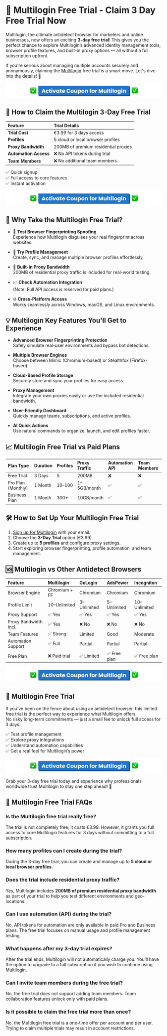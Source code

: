 # 🎯 Multilogin Free Trial - Claim 3 Day Free Trial Now

Multilogin, the ultimate antidetect browser for marketers and online businesses, now offers an exciting **3-day free trial**! This gives you the perfect chance to explore Multilogin’s advanced identity management tools, browser profile features, and built-in proxy options — all without a full subscription upfront.

If you're serious about managing multiple accounts securely and anonymously, claiming the [Multilogin](https://multilogin.com/) free trial is a smart move. Let's dive into the details! 🎯

[![Multilogin Free Trial Button](https://raw.githubusercontent.com/proxygraphy/editorial/refs/heads/main/img/multilogin/multilogin-button.png)](https://proxygraphy.com/aff/multilogin)

## 🧾 How to Claim the Multilogin 3-Day Free Trial

| Feature          | Trial Details                                  |
|:-----------------|:-----------------------------------------------|
| **Trial Cost**    | €3.99 for 3 days access                       |
| **Profiles**      | 5 cloud or local browser profiles             |
| **Proxy Bandwidth**| 200MB of premium residential proxies          |
| **Automation Access** | ❌ No API tokens during trial             |
| **Team Members**  | ❌ No additional team members                 |

✅ Quick signup  
✅ Full access to core features  
✅ Instant activation

[![Multilogin Trial Button](https://raw.githubusercontent.com/proxygraphy/editorial/refs/heads/main/img/multilogin/multilogin-button.png)](https://proxygraphy.com/aff/multilogin)

## 🌟 Why Take the Multilogin Free Trial?

- 🧬 **Test Browser Fingerprinting Spoofing**  
  Experience how Multilogin disguises your real fingerprint across websites.

- 🚀 **Try Profile Management**  
  Create, sync, and manage multiple browser profiles effortlessly.

- 📡 **Built-in Proxy Bandwidth**  
  200MB of residential proxy traffic is included for real-world testing.

- 📈 **Check Automation Integration**  
  (Note: Full API access is reserved for paid plans.)

- 🌐 **Cross-Platform Access**  
  Works seamlessly across Windows, macOS, and Linux environments.

## 💡 Multilogin Key Features You'll Get to Experience

- **Advanced Browser Fingerprinting Protection**  
  Safely simulate real-user environments and bypass bot detections.

- **Multiple Browser Engines**  
  Choose between Mimic (Chromium-based) or Stealthfox (Firefox-based).

- **Cloud-Based Profile Storage**  
  Securely store and sync your profiles for easy access.

- **Proxy Management**  
  Integrate your own proxies easily or use the included residential bandwidth.

- **User-Friendly Dashboard**  
  Quickly manage teams, subscriptions, and active profiles.

- **AI Quick Actions**  
  Use natural commands to organize, launch, and edit profiles faster.

## 📈 Multilogin Free Trial vs Paid Plans

| Plan Type         | Duration | Profiles | Proxy Traffic | Automation API | Team Members |
|:------------------|:---------|:---------|:--------------|:---------------|:-------------|
| Free Trial        | 3 Days   | 5        | 200MB         | ❌              | ❌           |
| Pro Plan (Monthly) | 1 Month  | 10–100   | 1–5GB/month   | ✅              | ✅           |
| Business Plan     | 1 Month  | 300+     | 10GB/month    | ✅              | ✅           |

## 🛠️ How to Set Up Your Multilogin Free Trial

1. [Sign up for Multilogin](https://proxygraphy.com/aff/multilogin) with your email.
2. Choose the **3-Day Trial** option (€3.99).
3. Create up to **5 profiles** and configure proxy settings.
4. Start exploring browser fingerprinting, profile automation, and team management.

## 🆚 Multilogin vs Other Antidetect Browsers

| Feature              | Multilogin     | GoLogin         | AdsPower        | Incogniton      |
|:----------------------|:----------------|:------------------|:------------------|:------------------|
| Browser Engine       | Chromium + FF  | Chromium         | Chromium         | Chromium         |
| Profile Limit        | 10–Unlimited   | 3–Unlimited      | 5–Unlimited      | 10–Unlimited     |
| Proxy Support        | ✅ Yes         | ✅ Yes           | ✅ Yes           | ✅ Yes           |
| Proxy Bandwidth Incl.| ✅ Yes         | ❌ No            | ❌ No            | ❌ No            |
| Team Features        | ✅ Strong      | Limited          | Good             | Moderate         |
| Automation Support   | ✅ Full        | Partial          | Partial          | Partial          |
| Free Plan            | ❌ Paid trial  | ✅ Limited        | ✅ Free plan      | ✅ Free plan      |

[![Multilogin button](https://raw.githubusercontent.com/proxygraphy/editorial/refs/heads/main/img/multilogin/multilogin-button.png)](https://proxygraphy.com/aff/multilogin)

## 🚀 Multilogin Free Trial

If you’ve been on the fence about using an antidetect browser, this limited free trial is the perfect way to experience what Multilogin offers.  
No risky long-term commitments — just a small fee to unlock full access for 3 days.

✅ Test profile management  
✅ Explore proxy integrations  
✅ Understand automation capabilities  
✅ Get a real feel for Multilogin’s power

[![Multilogin Free Trial - Start Now](https://raw.githubusercontent.com/proxygraphy/editorial/refs/heads/main/img/multilogin/multilogin-button.png)](https://proxygraphy.com/aff/multilogin)

Grab your 3-day free trial today and experience why professionals worldwide trust Multilogin to stay one step ahead! 🎯

## 🙋 Multilogin Free Trial FAQs

### Is the Multilogin free trial really free?

The trial is not completely free; it costs €3.99. However, it grants you full access to core Multilogin features for 3 days without committing to a full subscription.

### How many profiles can I create during the trial?

During the 3-day free trial, you can create and manage up to **5 cloud or local browser profiles**.

### Does the trial include residential proxy traffic?

Yes, Multilogin includes **200MB of premium residential proxy bandwidth** as part of your trial to help you test different environments and geo-locations.

### Can I use automation (API) during the trial?

No, API tokens for automation are only available in paid Pro and Business plans. The free trial focuses on manual usage and profile management testing.

### What happens after my 3-day trial expires?

After the trial ends, Multilogin will not automatically charge you. You’ll have the option to upgrade to a full subscription if you wish to continue using Multilogin.

### Can I invite team members during the free trial?

No, the free trial does not support adding team members. Team collaboration features unlock only with paid plans.

### Is it possible to claim the free trial more than once?

No, the Multilogin free trial is a one-time offer per account and per user. Trying to claim multiple trials may result in account restrictions.
